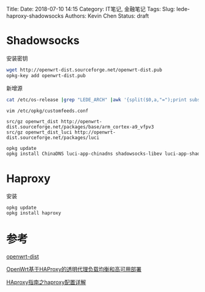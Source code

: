 Title:
Date: 2018-07-10 14:15
Category: IT笔记, 金融笔记
Tags:
Slug: lede-haproxy-shadowsocks
Authors: Kevin Chen
Status: draft



# Shadowsocks

安装密钥

```bash
wget http://openwrt-dist.sourceforge.net/openwrt-dist.pub
opkg-key add openwrt-dist.pub
```



新增源

```bash
cat /etc/os-release |grep "LEDE_ARCH" |awk '{split($0,a,"=");print substr(a[2],2,length(a[2])-2)}'

```




`vim /etc/opkg/customfeeds.conf `

```
src/gz openwrt_dist http://openwrt-dist.sourceforge.net/packages/base/arm_cortex-a9_vfpv3
src/gz openwrt_dist_luci http://openwrt-dist.sourceforge.net/packages/luci
```

```bash
opkg update
opkg install ChinaDNS luci-app-chinadns shadowsocks-libev luci-app-shadowsocks simple-obfs
```



# Haproxy

安装

```
opkg update
opkg install haproxy
```



# 参考

[openwrt-dist](http://openwrt-dist.sourceforge.net/)

[OpenWrt基于HAProxy的透明代理负载均衡和高可用部署](https://blog.csdn.net/lvshaorong/article/details/53034513)

[HAproxy指南之haproxy配置详解](http://blog.51cto.com/blief/1750952)

